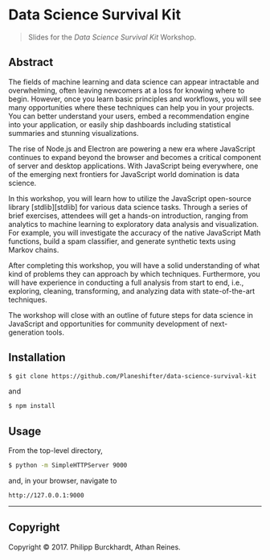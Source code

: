 # Data Science Survival Kit

> Slides for the _Data Science Survival Kit_ Workshop.


## Abstract

The fields of machine learning and data science can appear intractable and overwhelming, often leaving newcomers at a loss for knowing where to begin. However, once you learn basic principles and workflows, you will see many opportunities where these techniques can help you in your projects. You can better understand your users, embed a recommendation engine into your application, or easily ship dashboards including statistical summaries and stunning visualizations.

The rise of Node.js and Electron are powering a new era where JavaScript continues to expand beyond the browser and becomes a critical component of server and desktop applications. With JavaScript being everywhere, one of the emerging next frontiers for JavaScript world domination is data science.

In this workshop, you will learn how to utilize the JavaScript open-source library [stdlib][stdlib] for various data science tasks. Through a series of brief exercises, attendees will get a hands-on introduction, ranging from analytics to machine learning to exploratory data analysis and visualization. For example, you will investigate the accuracy of the native JavaScript Math functions, build a spam classifier, and generate synthetic texts using Markov chains.

After completing this workshop, you will have a solid understanding of what kind of problems they can approach by which techniques. Furthermore, you will have experience in conducting a full analysis from start to end, i.e., exploring, cleaning, transforming, and analyzing data with state-of-the-art techniques.

The workshop will close with an outline of future steps for data science in JavaScript and opportunities for community development of next-generation tools. 

## Installation

``` bash
$ git clone https://github.com/Planeshifter/data-science-survival-kit
```

and

``` bash
$ npm install
```


## Usage

From the top-level directory,

``` bash
$ python -m SimpleHTTPServer 9000
```

and, in your browser, navigate to

```
http://127.0.0.1:9000
```


---

## Copyright

Copyright &copy; 2017. Philipp Burckhardt, Athan Reines.
